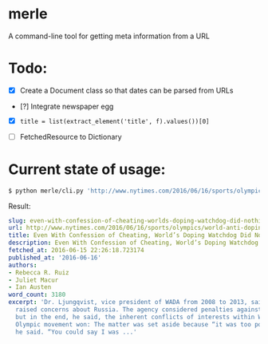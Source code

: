 # merle
A command-line tool for getting meta information from a URL


# Todo:

- [x] Create a Document class so that dates can be parsed from URLs
- [?] Integrate newspaper egg
-  [x] `title = list(extract_element('title', f).values())[0]`
- [ ] FetchedResource to Dictionary


# Current state of usage:

```sh
$ python merle/cli.py 'http://www.nytimes.com/2016/06/16/sports/olympics/world-anti-doping-agency-russia-cheating.html?hp&action=click&pgtype=Homepage'
```

Result:

```yaml
slug: even-with-confession-of-cheating-worlds-doping-watchdog-did-nothing-www-nytimes-com
url: http://www.nytimes.com/2016/06/16/sports/olympics/world-anti-doping-agency-russia-cheating.html?hp&action=click&pgtype=Homepage
title: Even With Confession of Cheating, World’s Doping Watchdog Did Nothing
description: Even With Confession of Cheating, World’s Doping Watchdog Did Nothing
fetched_at: 2016-06-15 22:26:18.723174
published_at: '2016-06-16'
authors:
- Rebecca R. Ruiz
- Juliet Macur
- Ian Austen
word_count: 3180
excerpt: 'Dr. Ljungqvist, vice president of WADA from 2008 to 2013, said he repeatedly
  raised concerns about Russia. The agency considered penalties against the nation,
  but in the end, he said, the inherent conflicts of interests within WADA and the
  Olympic movement won: The matter was set aside because “it was too politically infected,”
  he said. “You could say I was ...'
```
